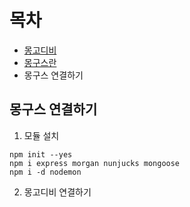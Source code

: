 # 목차

- [몽고디비](https://github.com/hyeah0/SmartWeb_Contents_WebApplication_developer_class/tree/main/0_MacSet/mongoDB)
- [몽구스란](https://github.com/hyeah0/SmartWeb_Contents_WebApplication_developer_class/blob/main/0_MacSet/mongoDB/03_mongoose.md)
- 몽구스 연결하기

## 몽구스 연결하기

1. 모듈 설치

```
npm init --yes
npm i express morgan nunjucks mongoose
npm i -d nodemon
```

2. 몽고디비 연결하기
